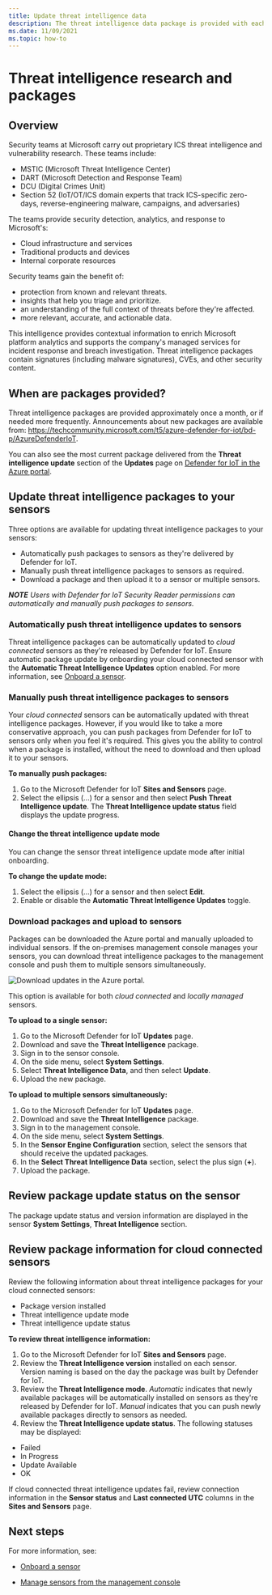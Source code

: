 ```yaml
---
title: Update threat intelligence data
description: The threat intelligence data package is provided with each new Defender for IoT version, or if needed between releases.
ms.date: 11/09/2021
ms.topic: how-to
---
```

# Threat intelligence research and packages #
## Overview ##

Security teams at Microsoft carry out proprietary ICS threat intelligence and vulnerability research. These teams include:
 - MSTIC (Microsoft Threat Intelligence Center)
 - DART (Microsoft Detection and Response Team)
 - DCU (Digital Crimes Unit)
 - Section 52 (IoT/OT/ICS domain experts that track ICS-specific zero-days, reverse-engineering malware, campaigns, and adversaries)

The teams provide security detection, analytics, and response to Microsoft's:

- Cloud infrastructure and services
- Traditional products and devices
- Internal corporate resources

Security teams gain the benefit of:

- protection from known and relevant threats.
- insights that help you triage and prioritize.
- an understanding of the full context of threats before they're affected.
- more relevant, accurate, and actionable data.

This intelligence provides contextual information to enrich Microsoft platform analytics and supports the company's managed services for incident response and breach investigation. Threat intelligence packages contain signatures (including malware signatures), CVEs, and other security content.

## When are packages provided? ##

Threat intelligence packages are provided approximately once a month, or if needed more frequently. Announcements about new packages are available from: https://techcommunity.microsoft.com/t5/azure-defender-for-iot/bd-p/AzureDefenderIoT.

You can also see the most current package delivered from the **Threat intelligence update** section of the **Updates** page on [Defender for IoT in the Azure portal](https://portal.azure.com/#view/Microsoft_Azure_IoT_Defender/IoTDefenderDashboard/~/Getting_started).

## Update threat intelligence packages to your sensors ##

Three options are available for updating threat intelligence packages to your sensors:

- Automatically push packages to sensors as they're delivered by Defender for IoT.
- Manually push threat intelligence packages to sensors as required.
- Download a package and then upload it to a sensor or multiple sensors.

**_NOTE_** *Users with Defender for IoT Security Reader permissions can automatically and manually push packages to sensors.*

### Automatically push threat intelligence updates to sensors ###

Threat intelligence packages can be automatically updated to *cloud connected* sensors as they're released by Defender for IoT. Ensure automatic package update by onboarding your cloud connected sensor with the **Automatic Threat Intelligence Updates** option enabled. For more information, see [Onboard a sensor](tutorial-onboarding.md#onboard-and-activate-the-virtual-sensor).

### Manually push threat intelligence packages to sensors ###

Your *cloud connected* sensors can be automatically updated with threat intelligence packages. However, if you would like to take a more conservative approach, you can push packages from Defender for IoT to sensors only when you feel it's required. This gives you the ability to control when a package is installed, without the need to download and then upload it to your sensors.

**To manually push packages:**

1. Go to the Microsoft Defender for IoT **Sites and Sensors** page.
1. Select the ellipsis (...) for a sensor and then select **Push Threat Intelligence update**. The **Threat Intelligence update status** field displays the update progress.

#### Change the threat intelligence update mode ####

You can change the sensor threat intelligence update mode after initial onboarding.

**To change the update mode:**

1. Select the ellipsis (...) for a sensor and then select **Edit**.
1. Enable or disable the **Automatic Threat Intelligence Updates** toggle.

### Download packages and upload to sensors ###

Packages can be downloaded the Azure portal and manually uploaded to individual sensors. If the on-premises management console manages your sensors, you can download threat intelligence packages to the management console and push them to multiple sensors simultaneously.

![Download updates in the Azure portal.](media/how-to-work-with-threat-intelligence-packages/download-screen.png)

This option is available for both *cloud connected* and *locally managed* sensors.

**To upload to a single sensor:**

1. Go to the Microsoft Defender for IoT **Updates** page.
2. Download and save the **Threat Intelligence** package.
3. Sign in to the sensor console.
4. On the side menu, select **System Settings**.
5. Select **Threat Intelligence Data**, and then select **Update**.
6. Upload the new package.

**To upload to multiple sensors simultaneously:**

1. Go to the Microsoft Defender for IoT **Updates** page.
2. Download and save the **Threat Intelligence** package.
3. Sign in to the management console.
4. On the side menu, select **System Settings**.
5. In the **Sensor Engine Configuration** section, select the sensors that should receive the updated packages.  
6. In the **Select Threat Intelligence Data** section, select the plus sign (**+**).
7. Upload the package.

## Review package update status on the sensor ##

The package update status and version information are displayed in the sensor **System Settings**, **Threat Intelligence** section.  

## Review package information for cloud connected sensors ##

Review the following information about threat intelligence packages for your cloud connected sensors:

- Package version installed
- Threat intelligence update mode
- Threat intelligence update status

**To review threat intelligence information:**

1. Go to the Microsoft Defender for IoT **Sites and Sensors** page.
1. Review the **Threat Intelligence version** installed on each sensor. Version naming is based on the day the package was built by Defender for IoT.
1. Review the **Threat Intelligence mode**. *Automatic* indicates that newly available  packages will be automatically installed on sensors as they're released by Defender for IoT. *Manual* indicates that you can push newly available packages directly to sensors as needed.
1. Review the **Threat Intelligence update status**. The following statuses may be displayed:

- Failed
- In Progress
- Update Available
- OK

If cloud connected threat intelligence updates fail, review  connection  information in the **Sensor status** and **Last connected UTC** columns in the **Sites and Sensors** page. 

## Next steps

For more information, see:

- [Onboard a sensor](tutorial-onboarding.md#onboard-and-activate-the-virtual-sensor)

- [Manage sensors from the management console](how-to-manage-sensors-from-the-on-premises-management-console.md)
